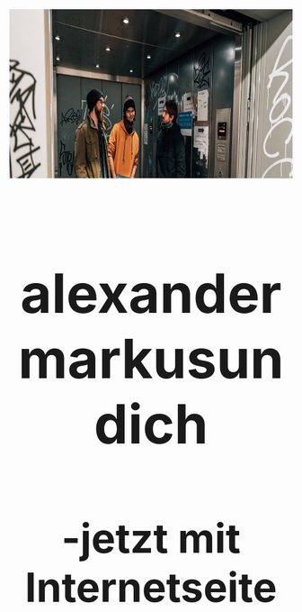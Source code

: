 <center>
<font size="8">
  
<img src="pictures/dullisImFahrstuhl1.jpg" height=300>

# alexandermarkusundich
## -jetzt mit Internetseite

</font>
</center>
